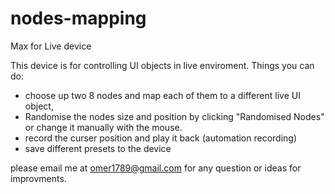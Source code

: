 # nodes-mapping
Max for Live device

This device is for controlling UI objects in live enviroment. 
Things you can do:
 - choose up two 8 nodes and map each of them to a different live UI object, 
 - Randomise the nodes size and position by clicking "Randomised Nodes" or change it manually with the mouse.
 - record the curser position and play it back (automation recording)
 - save different presets to the device 

please email me at omer1789@gmail.com for any question or ideas for improvments.


